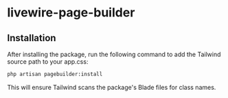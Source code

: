 # livewire-page-builder

## Installation

After installing the package, run the following command to add the Tailwind source path to your app.css:

```bash
php artisan pagebuilder:install
```

This will ensure Tailwind scans the package's Blade files for class names.
